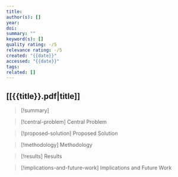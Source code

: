 ```yaml
---
title: 
author(s): []
year: 
doi: 
summary: ""
keyword(s): []
quality rating: -/5
relevance rating: -/5
created: "{{date}}"
accessed: "{{date}}"
tags: 
related: []
---
```

## [[{{title}}.pdf|title]]

>[!summary]
>

>[!central-problem] Central Problem
>

>[!proposed-solution] Proposed Solution
>

>[!methodology] Methodology
>

>[!results] Results
>

>[!implications-and-future-work] Implications and Future Work


